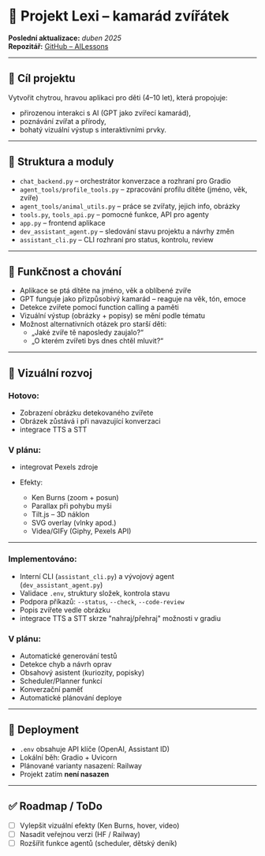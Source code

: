 # 🦊 Projekt Lexi – kamarád zvířátek

**Poslední aktualizace:** *duben 2025*  
**Repozitář:** [GitHub – AILessons](https://github.com/Casual159/AILessons)

---

## 🎯 Cíl projektu

Vytvořit chytrou, hravou aplikaci pro děti (4–10 let), která propojuje:
- přirozenou interakci s AI (GPT jako zvířecí kamarád),
- poznávání zvířat a přírody,
- bohatý vizuální výstup s interaktivními prvky.

---

## 🧱 Struktura a moduly

- `chat_backend.py` – orchestrátor konverzace a rozhraní pro Gradio
- `agent_tools/profile_tools.py` – zpracování profilu dítěte (jméno, věk, zvíře)
- `agent_tools/animal_utils.py` – práce se zvířaty, jejich info, obrázky
- `tools.py`, `tools_api.py` – pomocné funkce, API pro agenty
- `app.py` – frontend aplikace
- `dev_assistant_agent.py` – sledování stavu projektu a návrhy změn
- `assistant_cli.py` – CLI rozhraní pro status, kontrolu, review

---

## 🧠 Funkčnost a chování

- Aplikace se ptá dítěte na jméno, věk a oblíbené zvíře
- GPT funguje jako přizpůsobivý kamarád – reaguje na věk, tón, emoce
- Detekce zvířete pomocí function calling a paměti
- Vizuální výstup (obrázky + popisy) se mění podle tématu
- Možnost alternativních otázek pro starší děti:
  - „Jaké zvíře tě naposledy zaujalo?“
  - „O kterém zvířeti bys dnes chtěl mluvit?“

---

## 🎨 Vizuální rozvoj

### Hotovo:
- Zobrazení obrázku detekovaného zvířete
- Obrázek zůstává i při navazující konverzaci
- integrace TTS a STT

### V plánu:
- integrovat Pexels zdroje

- Efekty:
  - Ken Burns (zoom + posun)
  - Parallax při pohybu myši
  - Tilt.js – 3D náklon
  - SVG overlay (vlnky apod.)
  - Videa/GIFy (Giphy, Pexels API)

---

### Implementováno:
- Interní CLI (`assistant_cli.py`) a vývojový agent (`dev_assistant_agent.py`)
- Validace `.env`, struktury složek, kontrola stavu
- Podpora příkazů: `--status`, `--check`, `--code-review`
- Popis zvířete vedle obrázku
- integrace TTS a STT skrze "nahraj/přehraj" možnosti v gradiu

### V plánu:
- Automatické generování testů
- Detekce chyb a návrh oprav
- Obsahový asistent (kuriozity, popisky)
- Scheduler/Planner funkcí
- Konverzační paměť
- Automatické plánování deploye

---

## 🚀 Deployment

- `.env` obsahuje API klíče (OpenAI, Assistant ID)
- Lokální běh: Gradio + Uvicorn
- Plánované varianty nasazení: Railway
- Projekt zatím **není nasazen**

---

## ✅ Roadmap / ToDo

- [ ] Vylepšit vizuální efekty (Ken Burns, hover, video)
- [ ] Nasadit veřejnou verzi (HF / Railway)
- [ ] Rozšířit funkce agentů (scheduler, dětský deník)